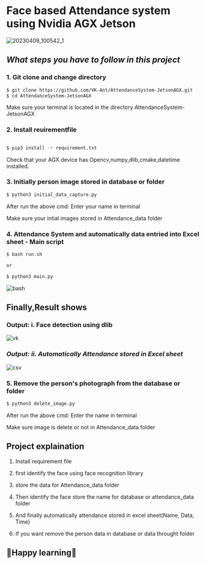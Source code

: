 # **Face based Attendance system using Nvidia AGX Jetson**

![20230409_100542_1](https://user-images.githubusercontent.com/75832198/230754595-8df2c106-41a3-4782-acce-9d3b63601444.jpg)

## ***What steps you have to follow in this project***

### **1. Git clone and change directory**

```bash
$ git clone https://github.com/VK-Ant/AttendanceSystem-JetsonAGX.git
$ cd AttendanceSystem-JetsonAGX
```
Make sure your terminal is located in the  directory AttendanceSystem-JetsonAGX

### **2. Install reuirementfile**

```bash

$ pip3 install -r requirement.txt

```
Check that your AGX device has Opencv,numpy,dlib,cmake,datetime installed.

### **3. Initially person image stored in database or folder**

```bash
$ python3 initial_data_capture.py
```
After run the above cmd: Enter your name in terminal

Make sure your intial images stored in Attendance_data folder

### **4. Attendance System and automatically data entried into Excel sheet - Main script**

```bash
$ bash run.sh

or

$ python3 main.py
```

![bash](https://user-images.githubusercontent.com/75832198/230755014-920d5b8f-e3c2-4b2c-8179-a18e21314df4.png)

## **Finally,Result shows**

### **Output: i. Face detection using dlib**

![vk](https://user-images.githubusercontent.com/75832198/230756159-20a50b3e-a8ee-4c14-9a51-5ac2c8a295ac.png)

### ***Output: ii. Automatically Attendance stored in Excel sheet***

![csv](https://user-images.githubusercontent.com/75832198/230755026-83840a34-af75-407f-9c64-46880c5928c0.png)

### **5. Remove the person's photograph from the database or folder**

```bash
$ python3 delete_image.py
```
After run the above cmd: Enter the name in terminal

Make sure image is delete or not in Attendance_data folder

## **Project explaination**

1. Install requirement file

2. first identify the face using face recognition library

3. store the data for Attendance_data folder

4. Then identify the face store the name for database or attendance_data folder

5. And finally automatically attendance stored in excel sheet(Name, Data, Time)

6. If you want remove the person data in database or data throught folder

## **🤗Happy learning🤗**
